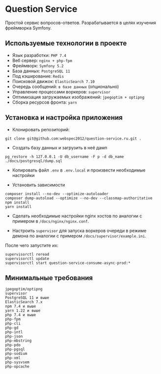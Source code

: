 # Question Service

Простой сервис вопросов-ответов. Разрабатывается в целях изучения фреймворка Symfony.

## Используемые технологии в проекте

* Язык разработки: `PHP 7.4`
* Веб сервер: `nginx + php-fpm`
* Фреймворк: `Symfony 5.2`
* База данных: `PostgreSQL 11`
* Под кэширование: `Redis`
* Поисковой движок: `ElasticSearch 7.10`
* Очередь сообщений: `в базе данных` (опционально)
* Управление процессами воркеров: `supervisor`
* Оптимизация загружаемых изображений: `jpegoptim + optipng`
* Сборка ресурсов фронта: `yarn`

## Установка и настройка приложения

* Клонировать репозиторий:
```text
git clone git@github.com:webspec2012/question-service.ru.git .
```

* Создать базу данных и загрузить в неё дамп
```text
pg_restore -h 127.0.0.1 -U db_username -F p -d db_name ./docs/postgresql/dump.sql
```

* Копировать файл `.env` в `.env.local` и произвести необходимые настройки

* Установить зависимости

```text
composer install --no-dev --optimize-autoloader
composer dump-autoload --optimize --no-dev --classmap-authoritative
npm install
yarn install
```

* Сделать необходимые настройки nginx хостов по аналогии с примером в `/docs/nginx/nginx.conf`.

* Настроить `supervisor` для запуска воркеров очереди в режиме демона по аналогии с примером `/docs/supervisor/example.ini`.

После чего запустите их:
```text
supervisorctl reread
supervisorctl update
supervisorctl start question-service-consume-async-prod:*
```

## Минимальные требования
```text
jpegoptim/optipng
supervisor
PostgreSQL 11 и выше
ElasticSearch 7.x
npm 7.4 и выше
yarn 1.22 и выше
php 7.4 и выше
php-fpm
php-cli
php-gd
php-intl
php-json
php-mbstring
php-pdo
php-pgsql
php-sodium
php-xml
php-sysvsem
php-opcache
```
